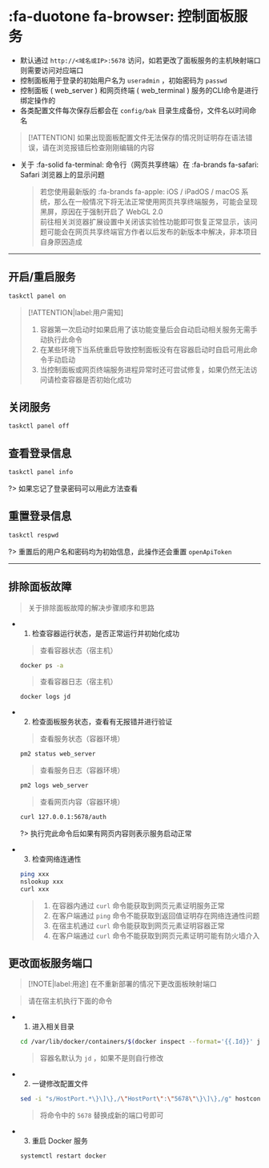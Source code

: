 # :fa-duotone fa-browser: 控制面板服务

- 默认通过 `http://<域名或IP>:5678` 访问，如若更改了面板服务的主机映射端口则需要访问对应端口
- 控制面板用于登录的初始用户名为 `useradmin` ，初始密码为 `passwd`
- 控制面板 ( web_server ) 和网页终端 ( web_terminal ) 服务的CLI命令是进行绑定操作的
- 各类配置文件每次保存后都会在 `config/bak` 目录生成备份，文件名以时间命名

> [!ATTENTION]
> 如果出现面板配置文件无法保存的情况则证明存在语法错误，请在浏览报错后检查刚刚编辑的内容

- 关于 :fa-solid fa-terminal: 命令行（网页共享终端）在 :fa-brands fa-safari: Safari 浏览器上的显示问题

  > 若您使用最新版的 :fa-brands fa-apple: iOS / iPadOS / macOS 系统，那么在一般情况下将无法正常使用网页共享终端服务，可能会呈现黑屏，原因在于强制开启了 WebGL 2.0\
  > 前往相关浏览器扩展设置中关闭该实验性功能即可恢复正常显示，该问题可能会在网页共享终端官方作者以后发布的新版本中解决，非本项目自身原因造成

***

## 开启/重启服务
```bash
taskctl panel on
```
> [!ATTENTION|label:用户需知]
> 1. 容器第一次启动时如果启用了该功能变量后会自动启动相关服务无需手动执行此命令
> 2. 在某些环境下当系统重启导致控制面板没有在容器启动时自启可用此命令手动启动
> 3. 当控制面板或网页终端服务进程异常时还可尝试修复，如果仍然无法访问请检查容器是否初始化成功

## 关闭服务
```bash
taskctl panel off
```

## 查看登录信息
```bash
taskctl panel info
```
?> 如果忘记了登录密码可以用此方法查看

## 重置登录信息
```bash
taskctl respwd
```
?> 重置后的用户名和密码均为初始信息，此操作还会重置 `openApiToken`

***

## 排除面板故障
> 关于排除面板故障的解决步骤顺序和思路

  - 1. 检查容器运行状态，是否正常运行并初始化成功
    > 查看容器状态（宿主机）
    ```bash
    docker ps -a
    ```
    > 查看容器日志（宿主机）
    ```bash
    docker logs jd
    ```
  - 2. 检查面板服务状态，查看有无报错并进行验证
    > 查看服务状态（容器环境）
    ```bash
    pm2 status web_server
    ```
    > 查看服务日志（容器环境）
    ```bash
    pm2 logs web_server
    ```
    > 查看网页内容（容器环境）
    ```bash
    curl 127.0.0.1:5678/auth
    ```

      ?> 执行完此命令后如果有网页内容则表示服务启动正常

  - 3. 检查网络连通性
    ```bash
    ping xxx
    nslookup xxx
    curl xxx
    ```
    > 1. 在容器内通过 `curl` 命令能获取到网页元素证明服务正常
    > 2. 在客户端通过 `ping` 命令不能获取到返回值证明存在网络连通性问题
    > 3. 在宿主机通过 `curl` 命令能获取到网页元素证明容器正常
    > 4. 在客户端通过 `curl` 命令不能获取到网页元素证明可能有防火墙介入

## 更改面板服务端口
  > [!NOTE|label:用途]
  > 在不重新部署的情况下更改面板映射端口

  > 请在宿主机执行下面的命令

  - 1. 进入相关目录

    ```bash
    cd /var/lib/docker/containers/$(docker inspect --format='{{.Id}}' jd)
    ```
    > 容器名默认为 `jd` ，如果不是则自行修改

  - 2. 一键修改配置文件

    ```bash
    sed -i "s/HostPort.*\}\]\},/\"HostPort\":\"5678\"\}\]\},/g" hostconfig.json
    ```
    > 将命令中的 `5678` 替换成新的端口号即可

  - 3. 重启 Docker 服务

    ```bash
    systemctl restart docker
    ```
